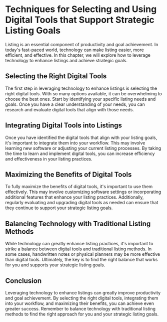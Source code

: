 Techniques for Selecting and Using Digital Tools that Support Strategic Listing Goals
===========================================================================================================================================

Listing is an essential component of productivity and goal achievement. In today's fast-paced world, technology can make listing easier, more efficient, and effective. In this chapter, we will explore how to leverage technology to enhance listings and achieve strategic goals.

Selecting the Right Digital Tools
---------------------------------

The first step in leveraging technology to enhance listings is selecting the right digital tools. With so many options available, it can be overwhelming to choose the best ones. Start by identifying your specific listing needs and goals. Once you have a clear understanding of your needs, you can research and evaluate digital tools that align with those needs.

Integrating Digital Tools into Listings
---------------------------------------

Once you have identified the digital tools that align with your listing goals, it's important to integrate them into your workflow. This may involve learning new software or adjusting your current listing processes. By taking the time to learn and implement digital tools, you can increase efficiency and effectiveness in your listing practices.

Maximizing the Benefits of Digital Tools
----------------------------------------

To fully maximize the benefits of digital tools, it's important to use them effectively. This may involve customizing software settings or incorporating additional features that enhance your listing practices. Additionally, regularly evaluating and upgrading digital tools as needed can ensure that they continue to support your strategic listing goals.

Balancing Technology with Traditional Listing Methods
-----------------------------------------------------

While technology can greatly enhance listing practices, it's important to strike a balance between digital tools and traditional listing methods. In some cases, handwritten notes or physical planners may be more effective than digital tools. Ultimately, the key is to find the right balance that works for you and supports your strategic listing goals.

Conclusion
----------

Leveraging technology to enhance listings can greatly improve productivity and goal achievement. By selecting the right digital tools, integrating them into your workflow, and maximizing their benefits, you can achieve even greater success. Remember to balance technology with traditional listing methods to find the right approach for you and your strategic listing goals.
